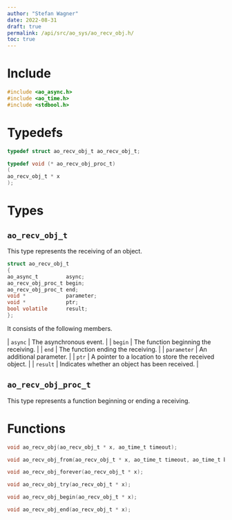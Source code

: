```yaml
---
author: "Stefan Wagner"
date: 2022-08-31
draft: true
permalink: /api/src/ao_sys/ao_recv_obj.h/
toc: true
---
```


# Include

```c
#include <ao_async.h>
#include <ao_time.h>
#include <stdbool.h>
```

# Typedefs

```c
typedef struct ao_recv_obj_t ao_recv_obj_t;
```

```c
typedef void (* ao_recv_obj_proc_t)
(
ao_recv_obj_t * x
);
```

# Types

## `ao_recv_obj_t`

This type represents the receiving of an object.

```c
struct ao_recv_obj_t
{
ao_async_t         async;
ao_recv_obj_proc_t begin;
ao_recv_obj_proc_t end;
void *             parameter;
void *             ptr;
bool volatile      result;
};
```

It consists of the following members.

| `async` | The asynchronous event. |
| `begin` | The function beginning the receiving. |
| `end` | The function ending the receiving. |
| `parameter` | An additional parameter. |
| `ptr` | A pointer to a location to store the received object. |
| `result` | Indicates whether an object has been received. |

## `ao_recv_obj_proc_t`

This type represents a function beginning or ending a receiving.

# Functions

```c
void ao_recv_obj(ao_recv_obj_t * x, ao_time_t timeout);
```

```c
void ao_recv_obj_from(ao_recv_obj_t * x, ao_time_t timeout, ao_time_t beginning);
```

```c
void ao_recv_obj_forever(ao_recv_obj_t * x);
```

```c
void ao_recv_obj_try(ao_recv_obj_t * x);
```

```c
void ao_recv_obj_begin(ao_recv_obj_t * x);
```

```c
void ao_recv_obj_end(ao_recv_obj_t * x);
```

